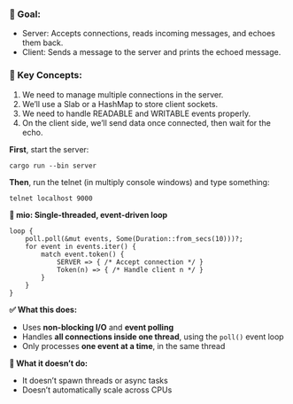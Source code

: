 ### 🔄 Goal:

* Server: Accepts connections, reads incoming messages, and echoes them back.
* Client: Sends a message to the server and prints the echoed message.

### 🧠 Key Concepts:

1. We need to manage multiple connections in the server.
2. We’ll use a Slab or a HashMap to store client sockets.
3. We need to handle READABLE and WRITABLE events properly.
4. On the client side, we’ll send data once connected, then wait for the echo.

**First**, start the server:

```
cargo run --bin server
```

**Then**, run the telnet (in multiply console windows) and type something:

```
telnet localhost 9000
```

**🌱 mio: Single-threaded, event-driven loop**

```
loop {
    poll.poll(&mut events, Some(Duration::from_secs(10)))?;
    for event in events.iter() {
        match event.token() {
            SERVER => { /* Accept connection */ }
            Token(n) => { /* Handle client n */ }
        }
    }
}
```

**✅ What this does:**

* Uses **non-blocking I/O** and **event polling**
* Handles **all connections inside one thread**, using the `poll()` event loop
* Only processes **one event at a time**, in the same thread

**🚫 What it doesn’t do:**

* It doesn’t spawn threads or async tasks
* Doesn’t automatically scale across CPUs
